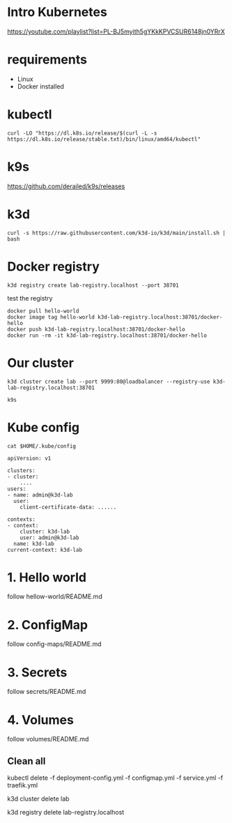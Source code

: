 # Intro Kubernetes


https://youtube.com/playlist?list=PL-BJ5myith5gYKkKPVCSUR6148jn0YRrX

# requirements

- Linux
- Docker installed

# kubectl

`curl -LO "https://dl.k8s.io/release/$(curl -L -s https://dl.k8s.io/release/stable.txt)/bin/linux/amd64/kubectl"`

# k9s

https://github.com/derailed/k9s/releases

# k3d

`curl -s https://raw.githubusercontent.com/k3d-io/k3d/main/install.sh | bash`

# Docker registry

`k3d registry create lab-registry.localhost --port 38701`

test the registry

```
docker pull hello-world
docker image tag hello-world k3d-lab-registry.localhost:38701/docker-hello
docker push k3d-lab-registry.localhost:38701/docker-hello
docker run -rm -it k3d-lab-registry.localhost:38701/docker-hello
``` 

# Our cluster

`k3d cluster create lab --port 9999:80@loadbalancer --registry-use k3d-lab-registry.localhost:38701`


`k9s`

# Kube config

`cat $HOME/.kube/config`

```
apiVersion: v1

clusters:
- cluster:
    ....
users:
- name: admin@k3d-lab
  user:
    client-certificate-data: ......

contexts:    
- context:
    cluster: k3d-lab
    user: admin@k3d-lab
  name: k3d-lab
current-context: k3d-lab
```


# 1. Hello world

follow hellow-world/README.md

# 2. ConfigMap

follow config-maps/README.md

# 3. Secrets

follow secrets/README.md

# 4. Volumes

follow volumes/README.md

## Clean all

kubectl delete -f deployment-config.yml -f configmap.yml -f service.yml -f traefik.yml

k3d cluster delete lab

k3d registry delete lab-registry.localhost

